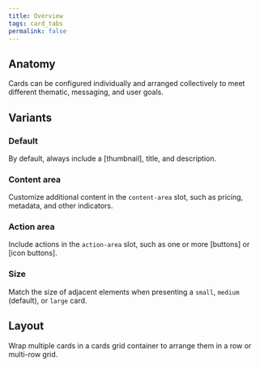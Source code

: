 ```yaml
---
title: Overview
tags: card_tabs
permalink: false
---
```


## Anatomy

Cards can be configured individually and arranged collectively to meet different thematic, messaging, and user goals.

<!-- Anatomy -->

## Variants

### Default

By default, always include a [thumbnail], title, and description.

<esds-example-code-pair source='<esds-card title="Example Card on Doc Site"></esds-card>'>
<esds-rendered-example label="default">
  <esds-card title="Content"></esds-card>
</esds-rendered-example>
</esds-example-code-pair>

### Content area

Customize additional content in the `content-area` slot, such as pricing, metadata, and other indicators.

<!-- Example Code Pair -->

### Action area

Include actions in the `action-area` slot, such as one or more [buttons] or [icon buttons].

<!-- Example Code Pair -->

### Size

Match the size of adjacent elements when presenting a `small`, `medium` (default), or `large` card.

<!-- Example Code Pair -->

## Layout

Wrap multiple cards in a cards grid container to arrange them in a row or multi-row grid.

<!-- Example Code Pair -->

